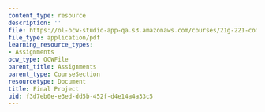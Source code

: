```yaml
---
content_type: resource
description: ''
file: https://ol-ocw-studio-app-qa.s3.amazonaws.com/courses/21g-221-communicating-in-american-culture-s-spring-2019/f3d7eb0ee3eddd5b452fd4e14a4a33c5_MIT21G_221S19_finalproject.pdf
file_type: application/pdf
learning_resource_types:
- Assignments
ocw_type: OCWFile
parent_title: Assignments
parent_type: CourseSection
resourcetype: Document
title: Final Project
uid: f3d7eb0e-e3ed-dd5b-452f-d4e14a4a33c5
---
```

